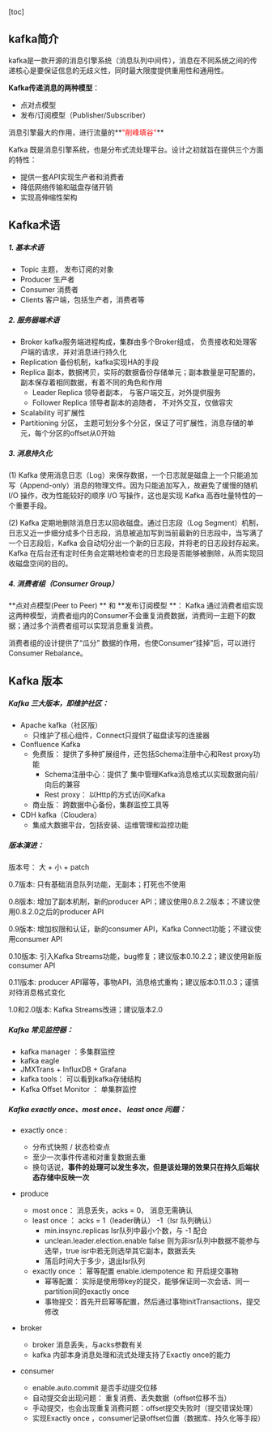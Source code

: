 [toc]



## kafka简介

kafka是一款开源的消息引擎系统（消息队列中间件），消息在不同系统之间的传递核心是要保证信息的无歧义性，同时最大限度提供重用性和通用性。

**Kafka传递消息的两种模型**：

* 点对点模型
* 发布/订阅模型（Publisher/Subscriber）

消息引擎最大的作用，进行流量的**<font color=red >"削峰填谷"</font>**



Kafka 既是消息引擎系统，也是分布式流处理平台。设计之初就旨在提供三个方面的特性：

* 提供一套API实现生产者和消费者
* 降低网络传输和磁盘存储开销
* 实现高伸缩性架构



## Kafka术语

##### 1. 基本术语

* Topic 主题， 发布订阅的对象
* Producer 生产者
* Consumer 消费者
* Clients 客户端，包括生产者，消费者等

##### 2. 服务器端术语

* Broker kafka服务端进程构成，集群由多个Broker组成， 负责接收和处理客户端的请求，并对消息进行持久化
* Replication 备份机制，kafka实现HA的手段
* Replica 副本，数据拷贝，实际的数据备份存储单元；副本数量是可配置的，副本保存着相同数据，有着不同的角色和作用
  * Leader Replica 领导者副本， 与客户端交互，对外提供服务
  * Follower Replica 领导者副本的追随者， 不对外交互，仅做容灾
* Scalability 可扩展性
* Partitioning 分区， 主题可划分多个分区，保证了可扩展性，消息存储的单元，每个分区的offset从0开始

##### 3. 消息持久化

(1) Kafka 使用消息日志（Log）来保存数据，一个日志就是磁盘上一个只能追加写（Append-only）消息的物理文件。因为只能追加写入，故避免了缓慢的随机 I/O 操作，改为性能较好的顺序 I/O 写操作，这也是实现 Kafka 高吞吐量特性的一个重要手段。

(2) Kafka 定期地删除消息日志以回收磁盘。通过日志段（Log Segment）机制，日志又近一步细分成多个日志段，消息被追加写到当前最新的日志段中，当写满了一个日志段后，Kafka 会自动切分出一个新的日志段，并将老的日志段封存起来。Kafka 在后台还有定时任务会定期地检查老的日志段是否能够被删除，从而实现回收磁盘空间的目的。



##### 4. 消费者组（Consumer Group）

**点对点模型(Peer to Peer) ** 和 **发布订阅模型 **： Kafka 通过消费者组实现这两种模型，消费者组内的Consumer不会重复消费数据，消费同一主题下的数据；通过多个消费者组可以实现消息重复消费。

消费者组的设计提供了“瓜分” 数据的作用，也使Consumer“挂掉”后，可以进行Consumer Rebalance。



## Kafka 版本

##### Kafka 三大版本，即维护社区：

* Apache kafka（社区版）
  * 只维护了核心组件，Connect只提供了磁盘读写的连接器
* Confluence Kafka
  * 免费版： 提供了多种扩展组件，还包括Schema注册中心和Rest proxy功能
    * Schema注册中心：提供了 集中管理Kafka消息格式以实现数据向前/向后的兼容
    * Rest proxy： 以Http的方式访问Kafka
  * 商业版： 跨数据中心备份，集群监控工具等
* CDH kafka（Cloudera）
  * 集成大数据平台，包括安装、运维管理和监控功能



##### 版本演进：

版本号：
大 + 小 + patch

0.7版本:
只有基础消息队列功能，无副本；打死也不使用

0.8版本:
增加了副本机制，新的producer API；建议使用0.8.2.2版本；不建议使用0.8.2.0之后的producer API

0.9版本:
增加权限和认证，新的consumer API，Kafka Connect功能；不建议使用consumer API

0.10版本:
引入Kafka Streams功能，bug修复；建议版本0.10.2.2；建议使用新版consumer API

0.11版本:
producer API幂等，事物API，消息格式重构；建议版本0.11.0.3；谨慎对待消息格式变化

1.0和2.0版本:
Kafka Streams改进；建议版本2.0



##### Kafka 常见监控器：

* kafka manager ：多集群监控
* kafka eagle
* JMXTrans + InfluxDB + Grafana
* kafka tools： 可以看到kafka存储结构
* Kafka Offset Monitor ： 单集群监控





##### Kafka exactly once、most once、 least once 问题：

* exactly once : 
  * 分布式快照 / 状态检查点
  * 至少一次事件传递和对重复数据去重
  * 换句话说，**事件的处理可以发生多次，但是该处理的效果只在持久后端状态存储中反映一次**

* produce
  * most once： 消息丢失，acks = 0， 消息无需确认
  * least once ： acks = 1（leader确认） -1（Isr 队列确认）
    * min.insync.replicas  Isr队列中最小个数，与 -1 配合
    * unclean.leader.election.enable  false 则为非isr队列中数据不能参与选举，true isr中若无则选举其它副本，数据丢失
    * 落后时间大于多少，退出Isr队列
  * exactly once ：  幂等配置 enable.idempotence  和 开启提交事物
    * 幂等配置： 实际是使用带key的提交，能够保证同一次会话、同一partition间的exactly once
    * 事物提交：首先开启幂等配置，然后通过事物initTransactions，提交修改
* broker
  * broker 消息丢失，与acks参数有关
  * kafka 内部本身消息处理和流式处理支持了Exactly once的能力
* consumer
  * enable.auto.commit  是否手动提交位移
  * 自动提交会出现问题： 重复消费、丢失数据（offset位移不当）
  * 手动提交，也会出现重复消费问题：offset提交失败时（提交错误处理）
  * 实现Exactly once ，consumer记录offset位置（数据库、持久化等手段）





